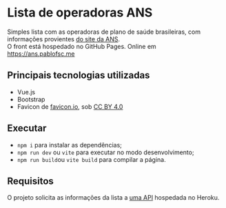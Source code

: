 # Lista de operadoras ANS

Simples lista com as operadoras de plano de saúde brasileiras, com informações provientes <a href='http://www.ans.gov.br/externo/site_novo/informacoes_avaliacoes_oper/lista_cadop.asp'>do site da ANS</a>. <br>
O front está hospedado no GitHub Pages. Online em https://ans.pablofsc.me

## Principais tecnologias utilizadas
- Vue.js
- Bootstrap
- Favicon de <a href='https://favicon.io/emoji-favicons/'>favicon.io</a>, sob <a href='https://creativecommons.org/licenses/by/4.0/'>CC BY 4.0</a>

## Executar
- `npm i` para instalar as dependências;
- `npm run dev` ou `vite` para executar no modo desenvolvimento;
- `npm run build`ou `vite build` para compilar a página.

## Requisitos
O projeto solicita as informações da lista a <a href='https://github.com/pablofsc/operadoras-ans-db'>uma API</a> hospedada no Heroku.
